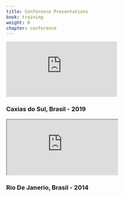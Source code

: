 ```yaml
---
title: Conference Presentations
book: training
weight: 0
chapter: conference
---
```

<div class="row">
    <div class="col-sm-6">
        <div class="embed-responsive embed-responsive-16by9">
            <iframe class="embed-responsive-item" src="https://www.youtube.com/embed/jS2Se1vutB0" frameborder="0" allow="autoplay; encrypted-media" allowfullscreen></iframe>
        </div>
        <h3>Caxias do Sul, Brasil - 2019</h3>
    </div>
    <div class="col col-sm-6">
        <div class="embed-responsive embed-responsive-16by9">
            <iframe class="embed-responsive-item" src="https://www.youtube.com/embed/Dpk5s9qoXR0"></iframe>
        </div>
        <h3>Rio De Janerio, Brasil - 2014</h3>
    </div>
</div>

